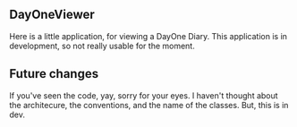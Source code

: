 ## DayOneViewer
Here is a little application, for viewing a DayOne Diary.
This application is in development, so not really usable for the moment.

## Future changes
If you've seen the code, yay, sorry for your eyes. I haven't thought about the architecure, the conventions, and the name of the classes. But, this is in dev.